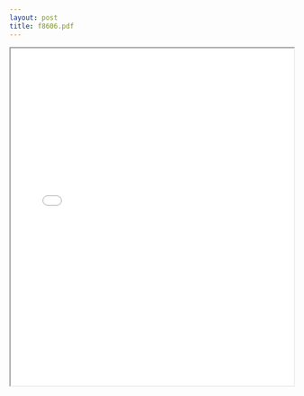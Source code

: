```yaml
---
layout: post
title: f8606.pdf
---
```


<div class="pdf-container">
<iframe src="/ea/assets/pdfs/f8606.pdf" height="600" width="100%" allowFullScreen="true"></iframe>
</div>

